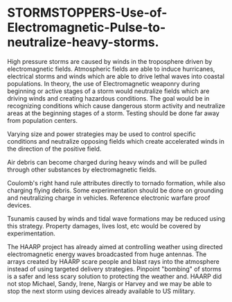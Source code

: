 # STORMSTOPPERS-Use-of-Electromagnetic-Pulse-to-neutralize-heavy-storms.
High pressure storms are caused by winds in the troposphere driven by electromagnetic fields. Atmospheric fields are able to induce hurricanes, electrical storms and winds which are able to drive lethal waves into coastal populations. In theory, the use of Electromagnetic weaponry during beginning or active stages of a storm would neutralize fields which are driving winds and creating hazardous conditions. The goal would be in recognizing conditions which cause dangerous storm activity and neutralize areas at the beginning stages of a storm. Testing should be done far away from population centers.

Varying size and power strategies may be used to control specific conditions and neutralize opposing fields which create accelerated winds in the direction of the positive field. 

Air debris can become charged during heavy winds and will be pulled through other substances by electromagnetic fields.

Coulomb's right hand rule attributes directly to tornado formation, while also charging flying debris. Some experimentation should be done on grounding and neutralizing charge in vehicles. Reference electronic warfare proof devices.

Tsunamis caused by winds and tidal wave formations may be reduced using this strategy. Property damages, lives lost, etc would be covered by experimentation.

The HAARP project has already aimed at controlling weather using directed electromagnetic energy waves broadcasted from huge antennas. The arrays created by HAARP scare people and blast rays into the atmosphere instead of using targeted delivery strategies. Pinpoint "bombing" of storms is a safer and less scary solution to protecting the weather and. HAARP did not stop Michael, Sandy, Irene, Nargis or Harvey and we may be able to stop the next storm using devices already available to US military.





